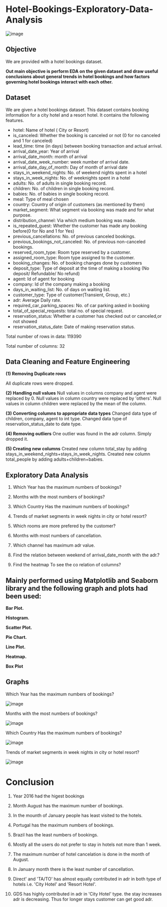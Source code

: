 # Hotel-Bookings-Exploratory-Data-Analysis   
  ![image](https://github.com/shivam887423/EDA-1-Hotel-Booking-Analysis/assets/119883273/7593f875-e022-4bf2-b78d-c196221eb007)

## Objective
We are provided with a hotel bookings dataset.

**Out main objective is perform EDA on the given dataset and draw useful conclusions about general trends in hotel bookings and how factors governing hotel bookings interact with each other.**

## Dataset
We are given a hotel bookings dataset. This dataset contains booking information for a city hotel and a resort hotel. It contains the following features.

- hotel: Name of hotel ( City or Resort)
- is_canceled: Whether the booking is canceled or not (0 for no canceled and 1 for canceled)
- lead_time: time (in days) between booking transaction and actual arrival.
- arrival_date_year: Year of arrival
- arrival_date_month: month of arrival
- arrival_date_week_number: week number of arrival date.
- arrival_date_day_of_month: Day of month of arrival date
- stays_in_weekend_nights: No. of weekend nights spent in a hotel
- stays_in_week_nights: No. of weeknights spent in a hotel
- adults: No. of adults in single booking record.
- children: No. of children in single booking record.
- babies: No. of babies in single booking record. 
- meal: Type of meal chosen 
- country: Country of origin of customers (as mentioned by them)
- market_segment: What segment via booking was made and for what purpose.
- distribution_channel: Via which medium booking was made.
- is_repeated_guest: Whether the customer has made any booking before(0 for No and 1 for Yes)
- previous_cancellations: No. of previous canceled bookings.
- previous_bookings_not_canceled: No. of previous non-canceled bookings.
- reserved_room_type: Room type reserved by a customer.
- assigned_room_type: Room type assigned to the customer.
- booking_changes: No. of booking changes done by customers
- deposit_type: Type of deposit at the time of making a booking (No deposit/ Refundable/ No refund)
- agent: Id of agent for booking
- company: Id of the company making a booking
- days_in_waiting_list: No. of days on waiting list.
- customer_type: Type of customer(Transient, Group, etc.)
- adr: Average Daily rate.
- required_car_parking_spaces: No. of car parking asked in booking
- total_of_special_requests: total no. of special request.
- reservation_status: Whether a customer has checked out or canceled,or not showed 
- reservation_status_date: Date of making reservation status.
  
Total number of rows in data: 119390

Total number of columns: 32

## Data Cleaning and Feature Engineering

**(1) Removing Duplicate rows**

All duplicate rows were dropped.

**(2) Handling null values**
Null values in columns company and agent were replaced by 0.
Null values in column country were replaced by 'others'.
Null values in column children were replaced by the mean of the column.

**(3) Converting columns to appropriate data types**
Changed data type of children, company, agent to int type.
Changed data type of reservation_status_date to date type.

**(4) Removing outliers**
One outlier was found in the adr column. Simply dropped it.

**(5) Creating new columns**
Created new column total_stay by adding stays_in_weekend_nights+stays_in_week_nights.
Created new column total_people by adding adults+children+babies.

## Exploratory Data Analysis

1. Which Year has the maximum numbers of bookings?

2. Months with the most numbers of bookings?

3. Which Country Has the maximum numbers of bookings?

4. Trends of market segments in week nights in city or hotel resort?

5. Which rooms are more prefered by the customer?

6. Months with most numbers of cancellation.

7. Which channel has maximum adr value.

8. Find the relation between weekend of arrival_date_month with the adr.?

9. Find the heatmap To see the co relation of columns?

## Mainly performed using Matplotlib and Seaborn library and the following graph and plots had been used:

**Bar Plot.**

**Histogram.**

**Scatter Plot.**

**Pie Chart.**

**Line Plot.**

**Heatmap.**

**Box Plot**

## Graphs 

 Which Year has the maximum numbers of bookings?

![image](https://github.com/shivam887423/EDA-1-Hotel-Booking-Analysis/assets/119883273/4caa3cdf-bf0f-477b-9250-f428860d34af)


Months with the most numbers of bookings?


![image](https://github.com/shivam887423/EDA-1-Hotel-Booking-Analysis/assets/119883273/31b8834b-9d25-4a0b-b40f-81eb78a938aa)

Which Country Has the maximum numbers of bookings?


![image](https://github.com/shivam887423/EDA-1-Hotel-Booking-Analysis/assets/119883273/3d0b6097-21ef-46ba-93f5-68492c4ae23c)

Trends of market segments in week nights in city or hotel resort?


![image](https://github.com/shivam887423/EDA-1-Hotel-Booking-Analysis/assets/119883273/98eea88a-6e69-4db8-ab85-38b8b8d09a4a)



# Conclusion

1. Year 2016 had the higest bookings

2. Month August has the maximum number of bookings.

3. In the mounth of January people has least visited to the hotels.

4. Portugal has the maximum numbers of bookings.

5. Brazil has the least numbers of bookings.

6. Mostly all the users do not prefer to stay in hotels not more than 1 week.

7. The maximum number of hotel cancelation is done in the month of August.

8. In January month there is the least number of cancellation.
 
9. Direct' and 'TA/TO' has almost equally contributed in adr in both type of hotels i.e. 'City Hotel' and 'Resort Hotel'.
    
10. GDS has highly contributed in adr in 'City Hotel' type. the stay increases adr is decreasing. Thus for longer stays customer can get good adr.
